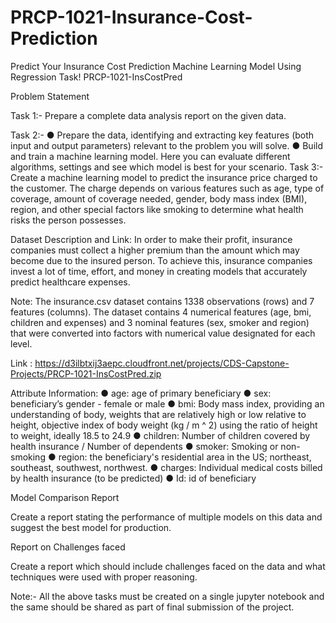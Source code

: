 # PRCP-1021-Insurance-Cost-Prediction
Predict Your Insurance Cost Prediction Machine Learning Model Using Regression Task!
PRCP-1021-InsCostPred

Problem Statement

Task 1:- Prepare a complete data analysis report on the given data.

Task 2:-
●	Prepare the data, identifying and extracting key features (both input and output parameters) relevant to the problem you will solve.
●	Build and train a machine learning model. Here you can evaluate different algorithms, settings and see which model is best for your scenario.
Task 3:-  
Create a machine learning model to predict the insurance price charged to the customer. The charge depends on various features such as age, type of coverage, amount of coverage needed, gender, body mass index (BMI), region, and other special factors like smoking to determine what health risks the person possesses.


Dataset Description and Link:
In order to make their profit, insurance companies must collect a higher premium than the amount which may become due to the insured person. To achieve this, insurance companies invest a lot of time, effort, and money in creating models that accurately predict healthcare expenses.

Note: The insurance.csv dataset contains 1338 observations (rows) and 7 features (columns). The dataset contains 4 numerical features (age, bmi, children and expenses) and 3 nominal features (sex, smoker and region) that were converted into factors with numerical value designated for each level.

Link : https://d3ilbtxij3aepc.cloudfront.net/projects/CDS-Capstone-Projects/PRCP-1021-InsCostPred.zip

Attribute Information:
●	age: age of primary beneficiary
●	sex: beneficiary’s gender - female or male
●	bmi: Body mass index, providing an understanding of body, weights that are relatively high or low relative to height, objective index of body weight (kg / m ^ 2) using the ratio of height to weight, ideally 18.5 to 24.9
●	children: Number of children covered by health insurance / Number of dependents
●	smoker: Smoking or non-smoking
●	region: the beneficiary's residential area in the US; northeast, southeast, southwest, northwest.
●	charges: Individual medical costs billed by health insurance (to be predicted)
●	Id: id of beneficiary

Model Comparison Report

Create a report stating the performance of multiple models on this data and suggest the best model for production.

Report on Challenges faced

Create a report which should include challenges faced on the data and what techniques were used with proper reasoning.

Note:- All the above tasks must be created on a single jupyter notebook and the same should be shared as part of final submission of the project.






